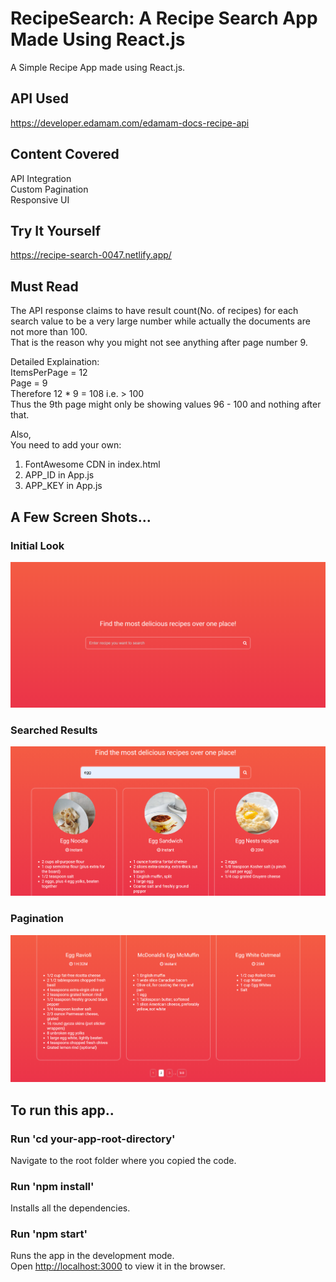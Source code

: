 # RecipeSearch: A Recipe Search App Made Using React.js

A Simple Recipe App made using React.js.<br/>

## API Used

https://developer.edamam.com/edamam-docs-recipe-api

## Content Covered

API Integration<br/>
Custom Pagination<br/>
Responsive UI

## Try It Yourself

https://recipe-search-0047.netlify.app/

## Must Read

The API response claims to have result count(No. of recipes) for each search value to be a very large number while actually the documents are not more than 100.<br/>
That is the reason why you might not see anything after page number 9.<br/>

Detailed Explaination:<br/>
ItemsPerPage = 12<br/>
Page = 9<br/>
Therefore 12 * 9  = 108 i.e. > 100<br/>
Thus the 9th page might only be showing values 96 - 100 and nothing after that.<br/>

Also,<br/>
You need to add your own:<br/>
1) FontAwesome CDN in index.html
2) APP_ID in App.js
3) APP_KEY in App.js

## A Few Screen Shots...

### Initial Look

<div align="center">
    <img src="./screenshots/Initial.png" width="800px" />
</div>

### Searched Results

<div align="center">
    <img src="./screenshots/SearchResults.png" width="800px" />
</div>

### Pagination

<div align="center">
    <img src="./screenshots/Pagination.png" width="800px" />
</div>

## To run this app..

### Run 'cd your-app-root-directory'

Navigate to the root folder where you copied the code.

### Run 'npm install'

Installs all the dependencies.

### Run 'npm start'

Runs the app in the development mode.\
Open [http://localhost:3000](http://localhost:3000) to view it in the browser.

